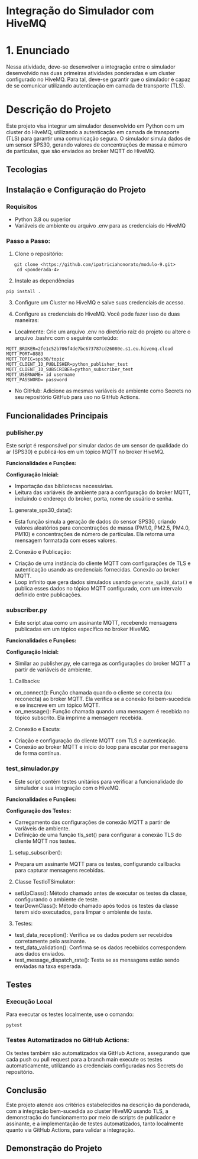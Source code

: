 #  Integração do Simulador com HiveMQ

# 1. Enunciado
Nessa atividade, deve-se desenvolver a integração entre o simulador desenvolvido nas duas primeiras atividades ponderadas e um cluster configurado no HiveMQ. Para tal, deve-se garantir que o simulador é capaz de se comunicar utilizando autenticação em camada de transporte (TLS).

# Descrição do Projeto

Este projeto visa integrar um simulador desenvolvido em Python com um cluster do HiveMQ, utilizando a autenticação em camada de transporte (TLS) para garantir uma comunicação segura. O simulador simula dados de um sensor SPS30, gerando valores de concentrações de massa e número de partículas, que são enviados ao broker MQTT do HiveMQ.

## Tecologias

##  Instalação e Configuração do Projeto

### Requisitos
- Python 3.8 ou superior
- Variáveis de ambiente ou arquivo .env para as credenciais do HiveMQ

### Passo a Passo:

1. Clone o repositório:
```
   git clone <https://github.com/ipatriciahonorato/modulo-9.git>
    cd <ponderada-4>
```
2. Instale as dependências
```
pip install .
```
3. Configure um Cluster no HiveMQ e salve suas credenciais de acesso.
  
5. Configure as credenciais do HiveMQ. Você pode fazer isso de duas maneiras:

- Localmente: Crie um arquivo .env no diretório raiz do projeto ou altere o arquivo .bashrc com o seguinte conteúdo:
```
MQTT_BROKER=2fe1c52b706f4de7bc673787cd26080e.s1.eu.hivemq.cloud
MQTT_PORT=8883
MQTT_TOPIC=sps30/topic
MQTT_CLIENT_ID_PUBLISHER=python_publisher_test
MQTT_CLIENT_ID_SUBSCRIBER=python_subscriber_test
MQTT_USERNAME= id username
MQTT_PASSWORD= password
```
- No GitHub: Adicione as mesmas variáveis de ambiente como Secrets no seu repositório GitHub para uso no GitHub Actions.

## Funcionalidades Principais

### publisher.py
Este script é responsável por simular dados de um sensor de qualidade do ar (SPS30) e publicá-los em um tópico MQTT no broker HiveMQ.

**Funcionalidades e Funções:**

**Configuração Inicial:**

- Importação das bibliotecas necessárias.
- Leitura das variáveis de ambiente para a configuração do broker MQTT, incluindo o endereço do broker, porta, nome de usuário e senha.


1. generate_sps30_data():

- Esta função simula a geração de dados do sensor SPS30, criando valores aleatórios para concentrações de massa (PM1.0, PM2.5, PM4.0, PM10) e concentrações de número de partículas. Ela retorna uma mensagem formatada com esses valores.

2. Conexão e Publicação:

- Criação de uma instância do cliente MQTT com configurações de TLS e autenticação usando as credenciais fornecidas.
Conexão ao broker MQTT.
- Loop infinito que gera dados simulados usando ```generate_sps30_data()``` e publica esses dados no tópico MQTT configurado, com um intervalo definido entre publicações.


### subscriber.py
- Este script atua como um assinante MQTT, recebendo mensagens publicadas em um tópico específico no broker HiveMQ.

**Funcionalidades e Funções:**

**Configuração Inicial:**

- Similar ao publisher.py, ele carrega as configurações do broker MQTT a partir de variáveis de ambiente.
  
1. Callbacks:
- on_connect(): Função chamada quando o cliente se conecta (ou reconecta) ao broker MQTT. Ela verifica se a conexão foi bem-sucedida e se inscreve em um tópico MQTT.
- on_message(): Função chamada quando uma mensagem é recebida no tópico subscrito. Ela imprime a mensagem recebida.
  
2. Conexão e Escuta:
- Criação e configuração do cliente MQTT com TLS e autenticação.
- Conexão ao broker MQTT e início do loop para escutar por mensagens de forma contínua.
  
### test_simulador.py

- Este script contém testes unitários para verificar a funcionalidade do simulador e sua integração com o HiveMQ.

**Funcionalidades e Funções:**

**Configuração dos Testes:**

- Carregamento das configurações de conexão MQTT a partir de variáveis de ambiente.
- Definição de uma função tls_set() para configurar a conexão TLS do cliente MQTT nos testes.

1. setup_subscriber():

- Prepara um assinante MQTT para os testes, configurando callbacks para capturar mensagens recebidas.

2. Classe TestIoTSimulator:

- setUpClass(): Método chamado antes de executar os testes da classe, configurando o ambiente de teste.
- tearDownClass(): Método chamado após todos os testes da classe terem sido executados, para limpar o ambiente de teste.
  
3. Testes:
- test_data_reception(): Verifica se os dados podem ser recebidos corretamente pelo assinante.
- test_data_validation(): Confirma se os dados recebidos correspondem aos dados enviados.
- test_message_dispatch_rate(): Testa se as mensagens estão sendo enviadas na taxa esperada.

## Testes 

### Execução Local

Para executar os testes localmente, use o comando:

```
pytest
```

### Testes Automatizados no GitHub Actions:

Os testes também são automatizados via GitHub Actions, assegurando que cada push ou pull request para a branch main execute os testes automaticamente, utilizando as credenciais configuradas nos Secrets do repositório.

## Conclusão

Este projeto atende aos critérios estabelecidos na descrição da ponderada, com a integração bem-sucedida ao cluster HiveMQ usando TLS, a demonstração do funcionamento por meio de scripts de publicador e assinante, e a implementação de testes automatizados, tanto localmente quanto via GitHub Actions, para validar a integração.

## Demonstração do Projeto





